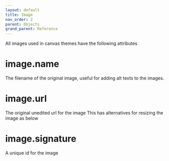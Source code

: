 ```yaml
---
layout: default
title: Image
nav_order: 2
parent: Objects
grand_parent: Reference
---
```


All images used in canvas themes have the following attributes

# image.name

The filename of the original image, useful for adding alt texts to the images.

# image.url

The original unedited url for the image
This has alternatives for resizing the image as below

# image.signature

A unique id for the image

# 


